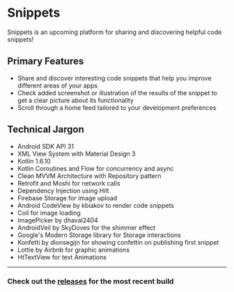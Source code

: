 # Snippets
Snippets is an upcoming platform for sharing and discovering helpful code snippets!

## Primary Features
- Share and discover interesting code snippets that help you improve different areas of your apps
- Check added screenshot or illustration of the results of the snippet to get a clear picture about its functionality
- Scroll through a home feed tailored to your development preferences

## Technical Jargon
- Android SDK API 31
- XML View System with Material Design 3
- Kotlin 1.6.10
- Kotlin Coroutines and Flow for concurrency and async
- Clean MVVM Architecture with Repository pattern
- Retrofit and Moshi for network calls
- Dependency Injection using Hilt
- Firebase Storage for image upload
- Android CodeView by kbiakov to render code snippets
- Coil for image loading
- ImagePicker by dhaval2404
- AndroidVeil by SkyDoves for the shimmer effect
- Google's Modern Storage library for Storage interactions
- Konfetti by dionsegijn for showing confettin on publishing first snippet
- Lottie by Airbnb for graphic animations
- HtTextView for text Animations

---

### Check out the [releases](https://github.com/SnippetsDev/snippets-android/releases) for the most recent build